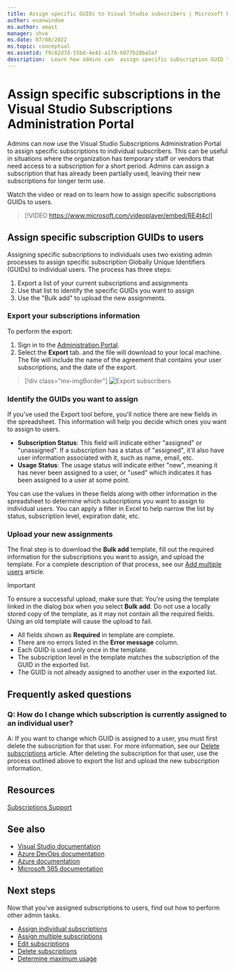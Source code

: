 ```yaml
---
title: Assign specific GUIDs to Visual Studio subscribers | Microsoft Docs
author: evanwindom
ms.author: amast
manager: shve
ms.date: 07/08/2022
ms.topic: conceptual
ms.assetid: f9c82d7d-55bd-4e41-a170-6077b28ba5af
description:  Learn how admins can  assign specific subscription GUID to subscribers
---
```


# Assign specific subscriptions in the Visual Studio Subscriptions Administration Portal

Admins can now use the Visual Studio Subscriptions Administration Portal to assign specific subscriptions to individual subscribers.  This can be useful in situations where the organization has temporary staff or vendors that need access to a subscription for a short period.  Admins can assign a subscription that has already been partially used, leaving their new subscriptions for longer term use.  

Watch the video or read on to learn how to assign specific subscriptions GUIDs to users. 


> [!VIDEO https://www.microsoft.com/videoplayer/embed/RE4t4cl]


## Assign specific subscription GUIDs to users

Assigning specific subscriptions to individuals uses two existing admin processes to assign specific subscription Globally Unique Identifiers (GUIDs) to individual users.  The process has three steps:
1. Export a list of your current subscriptions and assignments
0. Use that list to identify the specific GUIDs you want to assign
0. Use the "Bulk add" to upload the new assignments.

### Export your subscriptions information

To perform the export:
1. Sign in to the [Administration Portal](https://manage.visualstudio.com).
2. Select the **Export** tab. and the file will download to your local machine. The file will include the name of the agreement that contains your user subscriptions, and the date of the export.
> [!div class="mx-imgBorder"]
> ![Export subscribers](_img/exporting-subscriptions/exporting-subscriptions.png "Screenshot of the manage portal.  The Export menu is highlighted.")

### Identify the GUIDs you want to assign

If you've used the Export tool before, you'll notice there are new fields in the spreadsheet.  This information will help you decide which ones you want to assign to users.  

+ **Subscription Status**: This field will indicate either "assigned" or "unassigned".  If a subscription has a status of "assigned", it'll also have user information associated with it, such as name, email, etc. 
+ **Usage Status**: The usage status will indicate either "new", meaning it has never been assigned to a user, or "used" which indicates it has been assigned to a user at some point.  

You can use the values in these fields along with other information in the spreadsheet to determine which subscriptions you want to assign to individual users. You can apply a filter in Excel to help narrow the list by status, subscription level, expiration date, etc. 

### Upload your new assignments

The final step is to download the **Bulk add** template, fill out the required information for the subscriptions you want to assign, and upload the template.  For a complete description of that process, see our [Add multiple users](assign-license-bulk.md) article.  

> [!IMPORTANT]
> To ensure a successful upload, make sure that:
>  You're using the template linked in the dialog box when you select **Bulk add**.  Do not use a locally stored copy of the template, as it may not contain all the required fields.  Using an old template will cause the upload to fail. 
> + All fields shown as **Required** in template are complete.
> + There are no errors listed in the **Error message** column.
> + Each GUID is used only once in the template. 
> + The subscription level in the template matches the subscription of the GUID in the exported list. 
> + The GUID is not already assigned to another user in the exported list. 

## Frequently asked questions

### Q: How do I change which subscription is currently assigned to an individual user?

A: If you want to change which GUID is assigned to a user, you must first delete the subscription for that user.  For more information, see our [Delete subscriptions](delete-license.md) article.  After deleting the subscription for that user, use the process outlined above to export the list and upload the new subscription information.  

## Resources

[Subscriptions Support](https://aka.ms/vsadminhelp)

## See also

+ [Visual Studio documentation](/visualstudio/)
+ [Azure DevOps documentation](/azure/devops/)
+ [Azure documentation](/azure/)
+ [Microsoft 365 documentation](/microsoft-365/)

## Next steps

Now that you've assigned subscriptions to users, find out how to perform other admin tasks.
+ [Assign individual subscriptions](assign-license.md)
+ [Assign multiple subscriptions](assign-license-bulk.md)
+ [Edit subscriptions](edit-license.md)
+ [Delete subscriptions](delete-license.md)
+ [Determine maximum usage](maximum-usage.md)
